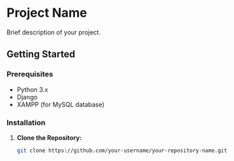 # Project Name

Brief description of your project.

## Getting Started

### Prerequisites

- Python 3.x
- Django
- XAMPP (for MySQL database)

### Installation

1. **Clone the Repository:**

   ```bash
   git clone https://github.com/your-username/your-repository-name.git
 





